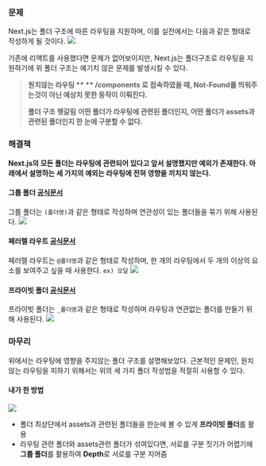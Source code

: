 



### 문제

Next.js는 폴더 구조에 따른 라우팅을 지원하며, 이를 실전에서는 다음과 같은 형태로 작성하게 될 것이다.
![](https://velog.velcdn.com/images/myeongin0926/post/284946df-e3b7-4211-9c8d-0610543c330b/image.png)

기존에 리액트를 사용했다면 문제가 없어보이지만, Next.js는 폴더구조로 라우팅을 지원하기에
위 폴더 구조는 예기치 않은 문제를 발생시킬 수 있다.

> **원치않는 라우팅 **
  ** /components 로 접속하였을 때, Not-Found를 띄워주는것이 아닌 예상치 못한 동작이 이뤄진다.**
>  
>  **폴더 구조 헷갈림**
   **어떤 폴더가 라우팅에 관련된 폴더인지, 어떤 폴더가 assets과 관련된 폴더인지 한 눈에 구분할 수 없다.**


### 해결책

**Next.js의 모든 폴더는 라우팅에 관련되어 있다고 앞서 설명했지만 예외가 존재한다.
아래에서 설명하는 세 가지의 예외는 라우팅에 전혀 영향을 끼치지 않는다.**

#### 그룹 폴더 [공식문서](https://nextjs.org/docs/app/building-your-application/routing/route-groups)

그룹 폴더는 `(폴더명)`과 같은 형태로 작성하며 연관성이 있는 폴더들을 묶기 위해 사용된다.
![](https://velog.velcdn.com/images/myeongin0926/post/9625ed5c-e012-4b5d-8b96-d88cd904e98a/image.png)

#### 페러렐 라우트 [공식문서](https://nextjs.org/docs/app/building-your-application/routing/parallel-routes)

페러렐 라우트는 `@폴더명`과 같은 형태로 작성하며,
한 개의 라우팅에서 두 개의 이상의 요소를 보여주고 싶을 때 사용한다. `ex) 모달`
![](https://velog.velcdn.com/images/myeongin0926/post/8f392c28-a9c8-466a-adba-661cc95b494c/image.png)

#### 프라이빗 폴더 [공식문서](https://nextjs.org/docs/app/building-your-application/routing/colocation#private-folders)

프라이빗 폴더는 `_폴더명`과 같은 형태로 작성하며 라우팅과 연관없는 폴더를 만들기 위해 사용된다.
![](https://velog.velcdn.com/images/myeongin0926/post/67be5f68-6711-427d-bd20-5dca45e9ad9b/image.png)


### 마무리

위에서는 라우팅에 영향을 주지않는 폴더 구조를 설명해보았다.
근본적인 문제인, 원치않는 라우팅을 피하기 위해서는 위의 세 가지 폴더 작성법을 적절히 사용할 수 있다.

#### 내가 한 방법
![](https://velog.velcdn.com/images/myeongin0926/post/429b4485-5559-4a6d-8091-124fad7795b9/image.png)

- 폴더 최상단에서 assets과 관련된 폴더들을 한눈에 볼 수 있게 **프라이빗 폴더**를 활용
- 라우팅 관련 폴더와 assets관련 폴더가 섞여있다면, 
  서로를 구분 짓기가 어렵기에 **그룹 폴더**를 활용하여 **Depth**로 서로를 구분 지어줌